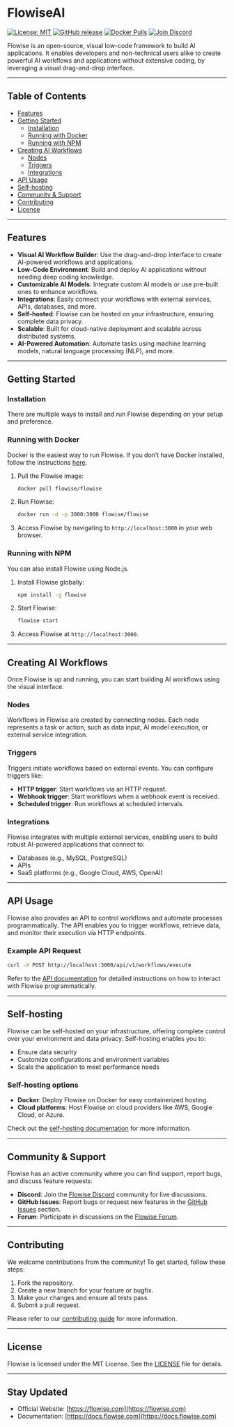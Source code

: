 
# FlowiseAI

[![License: MIT](https://img.shields.io/github/license/FlowiseAI/Flowise)](LICENSE)
[![GitHub release](https://img.shields.io/github/v/release/FlowiseAI/Flowise)](https://github.com/FlowiseAI/Flowise/releases)
[![Docker Pulls](https://img.shields.io/docker/pulls/flowise/flowise)](https://hub.docker.com/r/flowise/flowise)
[![Join Discord](https://img.shields.io/discord/123456789012345678)](https://discord.com/invite/flowise)

Flowise is an open-source, visual low-code framework to build AI applications. It enables developers and non-technical users alike to create powerful AI workflows and applications without extensive coding, by leveraging a visual drag-and-drop interface.

---

## Table of Contents

- [Features](#features)
- [Getting Started](#getting-started)
  - [Installation](#installation)
  - [Running with Docker](#running-with-docker)
  - [Running with NPM](#running-with-npm)
- [Creating AI Workflows](#creating-ai-workflows)
  - [Nodes](#nodes)
  - [Triggers](#triggers)
  - [Integrations](#integrations)
- [API Usage](#api-usage)
- [Self-hosting](#self-hosting)
- [Community & Support](#community--support)
- [Contributing](#contributing)
- [License](#license)

---

## Features

- **Visual AI Workflow Builder**: Use the drag-and-drop interface to create AI-powered workflows and applications.
- **Low-Code Environment**: Build and deploy AI applications without needing deep coding knowledge.
- **Customizable AI Models**: Integrate custom AI models or use pre-built ones to enhance workflows.
- **Integrations**: Easily connect your workflows with external services, APIs, databases, and more.
- **Self-hosted**: Flowise can be hosted on your infrastructure, ensuring complete data privacy.
- **Scalable**: Built for cloud-native deployment and scalable across distributed systems.
- **AI-Powered Automation**: Automate tasks using machine learning models, natural language processing (NLP), and more.

---

## Getting Started

### Installation

There are multiple ways to install and run Flowise depending on your setup and preference.

### Running with Docker

Docker is the easiest way to run Flowise. If you don’t have Docker installed, follow the instructions [here](https://docs.docker.com/get-docker/).

1. Pull the Flowise image:
   ```bash
   docker pull flowise/flowise
   ```

2. Run Flowise:
   ```bash
   docker run -d -p 3000:3000 flowise/flowise
   ```

3. Access Flowise by navigating to `http://localhost:3000` in your web browser.

### Running with NPM

You can also install Flowise using Node.js.

1. Install Flowise globally:
   ```bash
   npm install -g flowise
   ```

2. Start Flowise:
   ```bash
   flowise start
   ```

3. Access Flowise at `http://localhost:3000`.

---

## Creating AI Workflows

Once Flowise is up and running, you can start building AI workflows using the visual interface.

### Nodes

Workflows in Flowise are created by connecting nodes. Each node represents a task or action, such as data input, AI model execution, or external service integration.

### Triggers

Triggers initiate workflows based on external events. You can configure triggers like:
- **HTTP trigger**: Start workflows via an HTTP request.
- **Webhook trigger**: Start workflows when a webhook event is received.
- **Scheduled trigger**: Run workflows at scheduled intervals.

### Integrations

Flowise integrates with multiple external services, enabling users to build robust AI-powered applications that connect to:
- Databases (e.g., MySQL, PostgreSQL)
- APIs
- SaaS platforms (e.g., Google Cloud, AWS, OpenAI)

---

## API Usage

Flowise also provides an API to control workflows and automate processes programmatically. The API enables you to trigger workflows, retrieve data, and monitor their execution via HTTP endpoints.

### Example API Request

```bash
curl -X POST http://localhost:3000/api/v1/workflows/execute
```

Refer to the [API documentation](https://docs.flowise.com/api) for detailed instructions on how to interact with Flowise programmatically.

---

## Self-hosting

Flowise can be self-hosted on your infrastructure, offering complete control over your environment and data privacy. Self-hosting enables you to:
- Ensure data security
- Customize configurations and environment variables
- Scale the application to meet performance needs

### Self-hosting options

- **Docker**: Deploy Flowise on Docker for easy containerized hosting.
- **Cloud platforms**: Host Flowise on cloud providers like AWS, Google Cloud, or Azure.

Check out the [self-hosting documentation](https://docs.flowise.com/self-hosting) for more information.

---

## Community & Support

Flowise has an active community where you can find support, report bugs, and discuss feature requests:

- **Discord**: Join the [Flowise Discord](https://discord.com/invite/flowise) community for live discussions.
- **GitHub Issues**: Report bugs or request new features in the [GitHub Issues](https://github.com/FlowiseAI/Flowise/issues) section.
- **Forum**: Participate in discussions on the [Flowise Forum](https://community.flowise.com).

---

## Contributing

We welcome contributions from the community! To get started, follow these steps:

1. Fork the repository.
2. Create a new branch for your feature or bugfix.
3. Make your changes and ensure all tests pass.
4. Submit a pull request.

Please refer to our [contributing guide](CONTRIBUTING.md) for more information.

---

## License

Flowise is licensed under the MIT License. See the [LICENSE](LICENSE) file for details.

---

## Stay Updated

- Official Website: [https://flowise.com](https://flowise.com)
- Documentation: [https://docs.flowise.com](https://docs.flowise.com)
